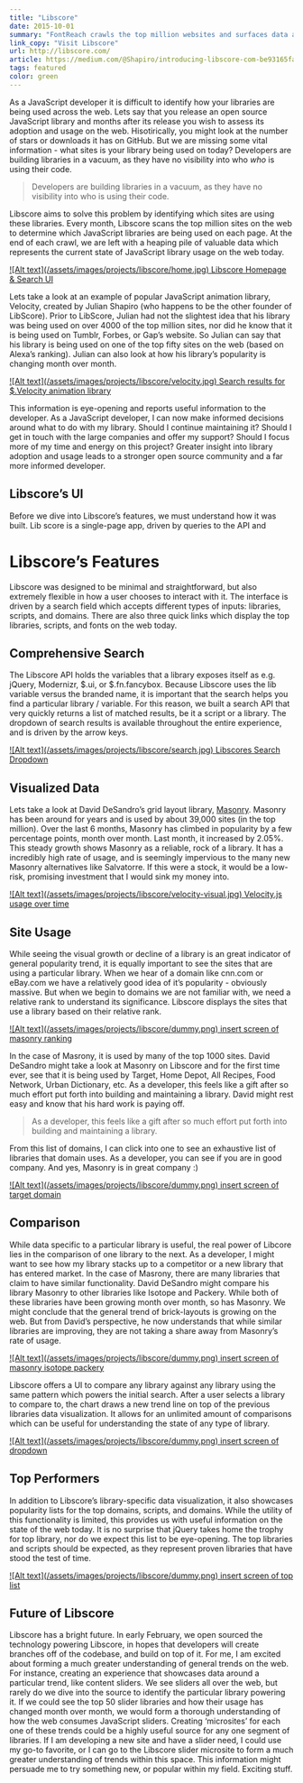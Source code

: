 ```yaml
---
title: "Libscore"
date: 2015-10-01
summary: "FontReach crawls the top million websites and surfaces data about font usage across the web."
link_copy: "Visit Libscore"
url: http://libscore.com/
article: https://medium.com/@Shapiro/introducing-libscore-com-be93165fa497
tags: featured
color: green
---
```


As a JavaScript developer it is difficult to identify how your libraries are being used across the web. Lets say that you release an open source JavaScript library and months after its release you wish to assess its adoption and usage on the web. Hisotirically, you might look at the number of stars or downloads it has on GitHub. But we are missing some vital information - what sites is your library being used on today? Developers are building libraries in a vacuum, as they have no visibility into who <em>who</em> is using their code.

<blockquote>
  Developers are building libraries in a vacuum, as they have no visibility into who is using their code. 
</blockquote>

Libscore aims to solve this problem by identifying which sites are using these libraries. Every month, Libscore scans the top million sites on the web to determine which JavaScript libraries are being used on each page. At the end of each crawl, we are left with a heaping pile of valuable data which represents the current state of JavaScript library usage on the web today.

<a class="enlarge border" href="/assets/images/projects/libscore/home.jpg">
  ![Alt text](/assets/images/projects/libscore/home.jpg)
  Libscore Homepage & Search UI
</a>

Lets take a look at an example of popular JavaScript animation library, Velocity, created by Julian Shapiro (who happens to be the other founder of LibScore). Prior to LibScore, Julian had not the slightest idea that his library was being used on over 4000 of the top million sites, nor did he know that it is being used on Tumblr, Forbes, or Gap’s website. So Julian can say that his library is being used on one of the top fifty sites on the web (based on Alexa’s ranking). Julian can also look at how his library’s popularity is changing month over month.

<a class="enlarge border" href="/assets/images/projects/libscore/velocity.jpg">
  ![Alt text](/assets/images/projects/libscore/velocity.jpg)
  Search results for $.Velocity animation library
</a>

This information is eye-opening and reports useful information to the developer. As a JavaScript developer, I can now make informed decisions around what to do with my library. Should I continue maintaining it? Should I get in touch with the large companies and offer my support? Should I focus more of my time and energy on this project? Greater insight into library adoption and usage leads to a stronger open source community and a far more informed developer.

## Libscore’s UI
Before we dive into Libscore’s features, we must understand how it was built. Lib score is a single-page app, driven by queries to the API and

# Libscore’s Features

Libscore was designed to be minimal and straightforward, but also extremely flexible in how a user chooses to interact with it. The interface is driven by a search field which accepts different types of inputs: libraries, scripts, and domains. There are also three quick links which display the top libraries, scripts, and fonts on the web today.

## Comprehensive Search
The Libscore API holds the variables that a library exposes itself as e.g. jQuery, Modernizr, $.ui, or $.fn.fancybox. Because Libscore uses the lib variable versus the branded name, it is important that the search helps you find a particular library / variable. For this reason, we built a search API that very quickly returns a list of matched results, be it a script or a library. The dropdown of search results is available throughout the entire experience, and is driven by the arrow keys.

<a class="enlarge border" href="/assets/images/projects/libscore/search.jpg">
  ![Alt text](/assets/images/projects/libscore/search.jpg)
  Libscores Search Dropdown
</a>

## Visualized Data
Lets take a look at David DeSandro’s grid layout library, [Masonry](http://libscore.com/#Masonry). Masonry has been around for years and is used by about 39,000 sites (in the top million). Over the last 6 months, Masonry has climbed in popularity by a few percentage points, month over month. Last month, it increased by 2.05%. This steady growth shows Masonry as a reliable, rock of a library. It has a incredibly high rate of usage, and is seemingly impervious to the many new Masonry alternatives like Salvatorre. If this were a stock, it would be a low-risk, promising investment that I would sink my money into.

<a class="enlarge border" href="/assets/images/projects/libscore/velocity-visual.jpg">
  ![Alt text](/assets/images/projects/libscore/velocity-visual.jpg)
  Velocity.js usage over time
</a>

## Site Usage
While seeing the visual growth or decline of a library is an great indicator of general popularity trend, it is equally important to see the sites that are using a particular library. When we hear of a domain like cnn.com or eBay.com we have a relatively good idea of it’s popularity - obviously massive. But when we begin to domains we are not familiar with, we need a relative rank to understand its significance. Libscore displays the sites that use a library based on their relative rank.

<a class="enlarge" href="/assets/images/projects/libscore/dummy.png">
  ![Alt text](/assets/images/projects/libscore/dummy.png)
  insert screen of masonry ranking
</a>

In the case of Masrony, it is used by many of the top 1000 sites.  David DeSandro might take a look at Masonry on Libscore and for the first time ever, see that it is being used by Target, Home Depot, All Recipes, Food Network, Urban Dictionary, etc. As a developer, this feels like a gift after so much effort put forth into building and maintaining a library. David might rest easy and know that his hard work is paying off.

<blockquote>As a developer, this feels like a gift after so much effort put forth into building and maintaining a library.</blockquote>

From this list of domains, I can click into one to see an exhaustive list of libraries that domain uses. As a developer, you can see if you are in good company. And yes, Masonry is in great company :)

<a class="enlarge" href="/assets/images/projects/libscore/dummy.png">
  ![Alt text](/assets/images/projects/libscore/dummy.png)
  insert screen of target domain
</a>

## Comparison
While data specific to a particular library is useful, the real power of Libcore lies in the comparison of one library to the next. As a developer, I might want to see how my library stacks up to a competitor or a new library that has entered market. In the case of Masrony, there are many libraries that claim to have similar functionality. David DeSandro might compare his library Masonry to other libraries like Isotope and Packery. While both of these libraries have been growing month over month, so has Masonry. We might conclude that the general trend of brick-layouts is growing on the web. But from David’s perspective, he now understands that while similar libraries are improving, they are not taking a share away from Masonry’s rate of usage.

<a class="enlarge" href="/assets/images/projects/libscore/dummy.png">
  ![Alt text](/assets/images/projects/libscore/dummy.png)
  insert screen of masonry isotope packery
</a>

Libscore offers a UI to compare any library against any library using the same pattern which powers the initial search. After a user selects a library to compare to, the chart draws a new trend line on top of the previous libraries data visualization. It allows for an unlimited amount of comparisons which can be useful for understanding the state of any type of library.

<a class="enlarge" href="/assets/images/projects/libscore/dummy.png">
  ![Alt text](/assets/images/projects/libscore/dummy.png)
  insert screen of dropdown
</a>

## Top Performers
In addition to Libscore’s library-specific data visualization, it also showcases popularity lists for the top domains, scripts, and domains. While the utility of this functionality is limited, this provides us with useful information on the state of the web today. It is no surprise that jQuery takes home the trophy for top library, nor do we expect this list to be eye-opening. The top libraries and scripts should be expected, as they represent proven libraries that have stood the test of time.

<a class="enlarge" href="/assets/images/projects/libscore/dummy.png">
  ![Alt text](/assets/images/projects/libscore/dummy.png)
  insert screen of top list
</a>

## Future of Libscore
Libscore has a bright future. In early February, we open sourced the technology powering Libscore, in hopes that developers will create branches off of the codebase, and build on top of it. For me, I am excited about forming a much greater understanding of general trends on the web. For instance, creating an experience that showcases data around a particular trend, like content sliders. We see sliders all over the web, but rarely do we dive into the source to identify the particular library powering it. If we could see the top 50 slider libraries and how their usage has changed month over month, we would form a thorough understanding of how the web consumes JavaScript sliders. Creating ‘microsites’ for each one of these trends could be a highly useful source for any one segment of libraries. If I am developing a new site and have a slider need, I could use my go-to favorite, or I can go to the Libscore slider microsite to form a much greater understanding of trends within this space. This information might persuade me to try something new, or popular within my field. Exciting stuff.